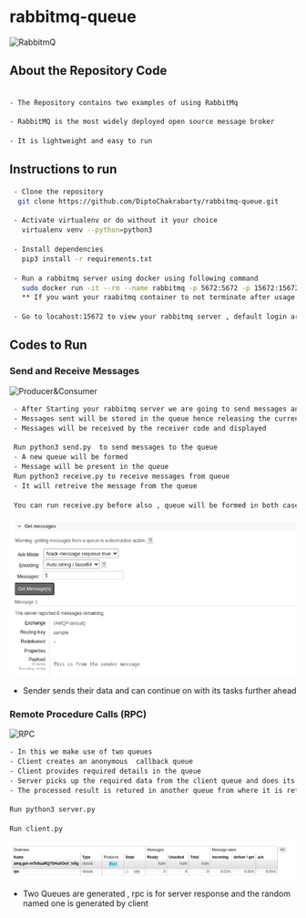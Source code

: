 # rabbitmq-queue

![RabbitmQ](https://encrypted-tbn0.gstatic.com/images?q=tbn:ANd9GcQOnSKwpjbIsBsO_5dZkDWHwNWfPtX-iqb9dg&usqp=CAU)

## About the Repository Code 

```sh

- The Repository contains two examples of using RabbitMq

- RabbitMQ is the most widely deployed open source message broker

- It is lightweight and easy to run 
```

## Instructions to run

```sh
 - Clone the repository
  git clone https://github.com/DiptoChakrabarty/rabbitmq-queue.git
  
 - Activate virtualenv or do without it your choice
   virtualenv venv --python=python3 

 - Install dependencies
   pip3 install -r requirements.txt
   
 - Run a rabbitmq server using docker using following command
   sudo docker run -it --rm --name rabbitmq -p 5672:5672 -p 15672:15672 rabbitmq:3-management
   ** If you want your raabitmq container to not terminate after usage remove --rm
 
 - Go to locahost:15672 to view your rabbitmq server , default login are guest and guest
```

## Codes to Run

### Send and Receive Messages
![Producer&Consumer](https://encrypted-tbn0.gstatic.com/images?q=tbn:ANd9GcR_DeffYvm_NJFW0K1gzTjp-F1Fc60xgDThuA&usqp=CAU)
```sh
 - After Starting your rabbitmq server we are going to send messages and receive messages from the queue
 - Messages sent will be stored in the queue hence releasing the current program or process
 - Messages will be received by the receiver code and displayed 
 
 Run python3 send.py  to send messages to the queue
 - A new queue will be formed 
 - Message will be present in the queue
 Run python3 receive.py to receive messages from queue
 - It will retreive the message from the queue
 
 You can run receive.py before also , queue will be formed in both cases

```
![SenderMsg](https://github.com/DiptoChakrabarty/rabbitmq-queue/blob/main/images/msgstored.png)
* Sender sends their data and can continue on with its tasks further ahead

### Remote Procedure Calls (RPC)
![RPC](https://www.rabbitmq.com/img/tutorials/python-six.png)
```sh
- In this we make use of two queues 
- Client creates an anonymous  callback queue
- Client provides required details in the queue
- Server picks up the required data from the client queue and does its processing (in this case tf idf of a document)
- The processed result is retured in another queue from where it is returned to client

Run python3 server.py

Run client.py 

```

![TwoQueues](https://github.com/DiptoChakrabarty/rabbitmq-queue/blob/main/images/rpc.png)

* Two Queues are generated , rpc is for server response and the random named one is generated by client











